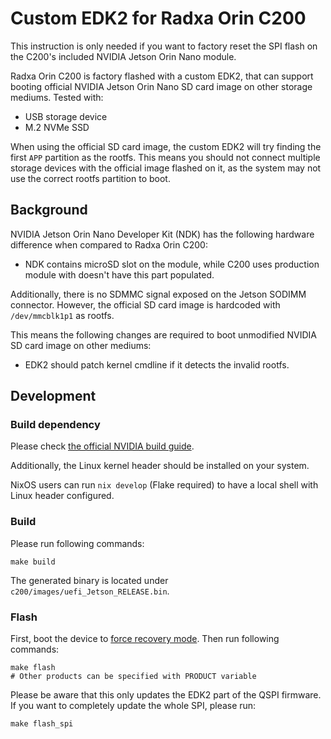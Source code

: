 # Custom EDK2 for Radxa Orin C200

This instruction is only needed if you want to factory reset the SPI flash on the C200's included NVIDIA Jetson Orin Nano module.

Radxa Orin C200 is factory flashed with a custom EDK2, that can support booting official NVIDIA Jetson Orin Nano SD card image on other storage mediums. Tested with:

* USB storage device
* M.2 NVMe SSD

When using the official SD card image, the custom EDK2 will try finding the first `APP` partition as the rootfs. This means you should not connect multiple storage devices with the official image flashed on it, as the system may not use the correct rootfs partition to boot.

## Background

NVIDIA Jetson Orin Nano Developer Kit (NDK) has the following hardware difference when compared to Radxa Orin C200:

* NDK contains microSD slot on the module, while C200 uses production module with doesn't have this part populated.

Additionally, there is no SDMMC signal exposed on the Jetson SODIMM connector. However, the official SD card image is hardcoded with `/dev/mmcblk1p1` as rootfs.

This means the following changes are required to boot unmodified NVIDIA SD card image on other mediums:

* EDK2 should patch kernel cmdline if it detects the invalid rootfs.

## Development

### Build dependency

Please check [the official NVIDIA build guide](https://github.com/NVIDIA/edk2-nvidia/wiki/Build-with-docker#install-docker).

Additionally, the Linux kernel header should be installed on your system.

NixOS users can run `nix develop` (Flake required) to have a local shell with Linux header configured.

### Build

Please run following commands:

```
make build
```

The generated binary is located under `c200/images/uefi_Jetson_RELEASE.bin`.

### Flash

First, boot the device to [force recovery mode](https://developer.nvidia.com/embedded/learn/jetson-agx-orin-devkit-user-guide/howto.html#force-recovery-mode). Then run following commands:

```
make flash
# Other products can be specified with PRODUCT variable
```

Please be aware that this only updates the EDK2 part of the QSPI firmware.  
If you want to completely update the whole SPI, please run:

```
make flash_spi
```
